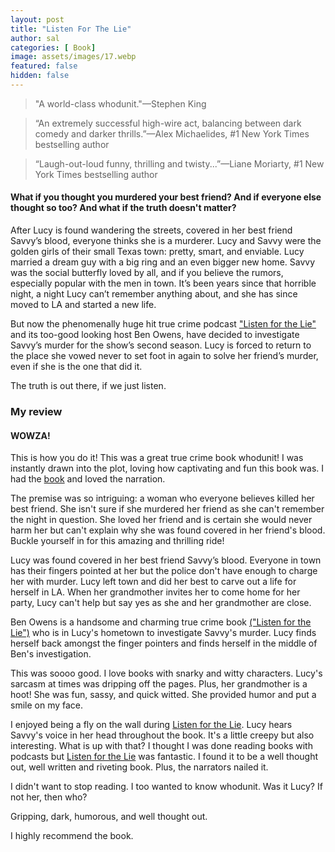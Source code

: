 ```yaml
---
layout: post
title: "Listen For The Lie"
author: sal
categories: [ Book]
image: assets/images/17.webp
featured: false
hidden: false
---
```

> "A world-class whodunit."—Stephen King

> “An extremely successful high-wire act, balancing between dark comedy and darker thrills.”—Alex Michaelides, #1 New York Times bestselling author

> “Laugh-out-loud funny, thrilling and twisty...”—Liane Moriarty, #1 New York Times bestselling author

#### What if you thought you murdered your best friend? And if everyone else thought so too? And what if the truth doesn't matter?

After Lucy is found wandering the streets, covered in her best friend Savvy’s blood, everyone thinks she is a murderer. Lucy and Savvy were the golden girls of their small Texas town: pretty, smart, and enviable. Lucy married a dream guy with a big ring and an even bigger new home. Savvy was the social butterfly loved by all, and if you believe the rumors, especially popular with the men in town. It’s been years since that horrible night, a night Lucy can’t remember anything about, and she has since moved to LA and started a new life.

But now the phenomenally huge hit true crime podcast ["Listen for the Lie"](https://amzn.to/3UP7eIP) and its too-good looking host Ben Owens, have decided to investigate Savvy’s murder for the show’s second season. Lucy is forced to return to the place she vowed never to set foot in again to solve her friend’s murder, even if she is the one that did it.

The truth is out there, if we just listen.

### My review

#### WOWZA!

This is how you do it! This was a great true crime book whodunit! I was instantly drawn into the plot, loving how captivating and fun this book was. I had the [book](https://amzn.to/3UP7eIP) and loved the narration. 

The premise was so intriguing: a woman who everyone believes killed her best friend. She isn't sure if she murdered her friend as she can't remember the night in question. She loved her friend and is certain she would never harm her but can't explain why she was found covered in her friend's blood. Buckle yourself in for this amazing and thrilling ride!

Lucy was found covered in her best friend Savvy’s blood. Everyone in town has their fingers pointed at her but the police don't have enough to charge her with murder. Lucy left town and did her best to carve out a life for herself in LA. When her grandmother invites her to come home for her party, Lucy can't help but say yes as she and her grandmother are close.

Ben Owens is a handsome and charming true crime book [("Listen for the Lie")](https://amzn.to/3UP7eIP) who is in Lucy's hometown to investigate Savvy's murder. Lucy finds herself back amongst the finger pointers and finds herself in the middle of Ben's investigation.

This was soooo good. I love books with snarky and witty characters. Lucy's sarcasm at times was dripping off the pages. Plus, her grandmother is a hoot! She was fun, sassy, and quick witted. She provided humor and put a smile on my face.

I enjoyed being a fly on the wall during [Listen for the Lie](https://amzn.to/3UP7eIP). Lucy hears Savvy's voice in her head throughout the book. It's a little creepy but also interesting. What is up with that? I thought I was done reading books with podcasts but [Listen for the Lie](https://amzn.to/3UP7eIP) was fantastic. I found it to be a well thought out, well written and riveting book. Plus, the narrators nailed it. 

I didn't want to stop reading. 
I too wanted to know whodunit. 
Was it Lucy? 
If not her, then who?


Gripping, dark, humorous, and well thought out.

I highly recommend the book.
